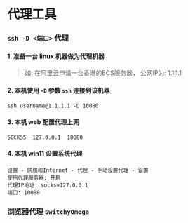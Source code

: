 # 代理工具

### `ssh -D <端口>` 代理

#### 1. 准备一台 linux 机器做为代理机器

> 如: 在阿里云申请一台香港的ECS服务器， 公网IP为: 1.1.1.1

#### 2. 本机使用 `-D` 参数 `ssh` 连接到该机器

```
ssh username@1.1.1.1 -D 10080
```

#### 3. 本机 web 配置代理上网

```
SOCKS5  127.0.0.1  10080
```

#### 4. 本机 win11 设置系统代理

```
设置 - 网络和Internet - 代理 - 手动设置代理 - 设置
使用代理服务器: 开启
代理IP地址: socks=127.0.0.1
端口: 10080
```
### 浏览器代理 `SwitchyOmega`

